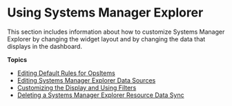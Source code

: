 # Using Systems Manager Explorer<a name="Explorer-using"></a>

This section includes information about how to customize Systems Manager Explorer by changing the widget layout and by changing the data that displays in the dashboard\.

**Topics**
+ [Editing Default Rules for OpsItems](Explorer-using-editing-default-rules.md)
+ [Editing Systems Manager Explorer Data Sources](Explorer-using-editing-data-sources.md)
+ [Customizing the Display and Using Filters](Explorer-using-filters.md)
+ [Deleting a Systems Manager Explorer Resource Data Sync](Explorer-using-resource-data-sync-delete.md)